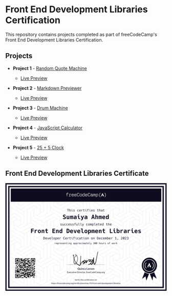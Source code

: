 #  Front End Development Libraries Certification

This repository contains projects completed as part of freeCodeCamp's Front End Development Libraries Certification.

## Projects

- **Project 1** - [Random Quote Machine](https://github.com/May-95/freecodecamp-projects/tree/main/FCC%20Front%20End%20Development%20Libraries%20Projects/Project%201%20-%20Random%20Quote%20Machine)

   - [Live Preview](https://random-quotes-gold.vercel.app)

- **Project 2** - [Markdown Previewer](https://github.com/May-95/freecodecamp-projects/tree/main/FCC%20Front%20End%20Development%20Libraries%20Projects/Project%202%20-%20Markdown%20Previewer)

   - [Live Preview](https://markdown-previewer-zeta-rose.vercel.app)
 
- **Project 3** - [Drum Machine](https://github.com/May-95/freecodecamp-projects/tree/main/FCC%20Front%20End%20Development%20Libraries%20Projects/Project%203%20-%20Drum%20Machine)

   - [Live Preview](https://drum-machine-two-coral.vercel.app)

- **Project 4** - [JavaScript Calculator](https://github.com/May-95/freecodecamp-projects/tree/main/FCC%20Front%20End%20Development%20Libraries%20Projects/Project%204%20-%20JavaScript%20Calculator)

   - [Live Preview](https://calculator-green-mu.vercel.app)
 
- **Project 5** - [25 + 5 Clock](https://github.com/May-95/freecodecamp-projects/tree/main/FCC%20Front%20End%20Development%20Libraries%20Projects/Project%205%20-%2025%20%2B%205%20Clock)

   - [Live Preview](https://pomodoro-clock-five.vercel.app)

## Front End Development Libraries Certificate
![screenshot](https://github.com/May-95/freecodecamp-projects/blob/main/FCC%20Front%20End%20Development%20Libraries%20Projects/Front%20End%20Development%20Libraries%20Certificate.png)

